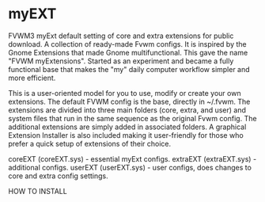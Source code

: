 # myEXT
FVWM3 myExt default setting of core and extra extensions for public download. A collection of ready-made Fvwm configs. It is inspired by the Gnome Extensions that made Gnome multifunctional. This gave the name "FVWM myExtensions". Started as an experiment and became a fully functional base that makes the "my" daily computer workflow simpler and more efficient.

This is a user-oriented model for you to use, modify or create your own extensions. The default FVWM config is the base, directly in ~/.fvwm. The extensions are divided into three main folders (core, extra, and user) and system files that run in the same sequence as the original Fvwm config. The additional extensions are simply added in associated folders. A graphical Extension Installer is also included making it user-friendly for those who prefer a quick setup of extensions of their choice.

coreEXT  (coreEXT.sys)	- essential myExt configs.
extraEXT (extraEXT.sys) - additional configs.
userEXT  (userEXT.sys)  - user configs, does changes to core and extra config settings.

HOW TO INSTALL
